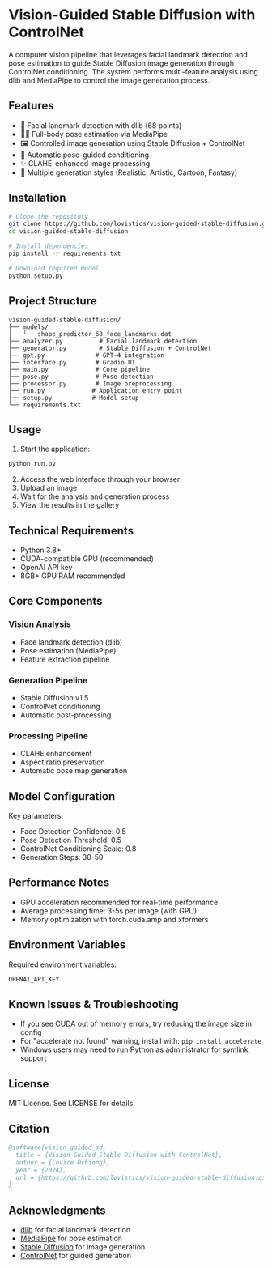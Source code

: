 # Vision-Guided Stable Diffusion with ControlNet

A computer vision pipeline that leverages facial landmark detection and pose estimation to guide Stable Diffusion image generation through ControlNet conditioning. The system performs multi-feature analysis using dlib and MediaPipe to control the image generation process.

## Features

- 🎯 Facial landmark detection with dlib (68 points)
- 🏃‍♂️ Full-body pose estimation via MediaPipe
- 🖼️ Controlled image generation using Stable Diffusion + ControlNet
- 🔄 Automatic pose-guided conditioning
- ✨ CLAHE-enhanced image processing
- 🎨 Multiple generation styles (Realistic, Artistic, Cartoon, Fantasy)

## Installation

```bash
# Clone the repository
git clone https://github.com/lovistics/vision-guided-stable-diffusion.git
cd vision-guided-stable-diffusion

# Install dependencies
pip install -r requirements.txt

# Download required model
python setup.py
```

## Project Structure
```
vision-guided-stable-diffusion/
├── models/
│   └── shape_predictor_68_face_landmarks.dat
├── analyzer.py          # Facial landmark detection
├── generator.py         # Stable Diffusion + ControlNet
├── gpt.py              # GPT-4 integration
├── interface.py        # Gradio UI
├── main.py             # Core pipeline
├── pose.py             # Pose detection
├── processor.py        # Image preprocessing
├── run.py             # Application entry point
├── setup.py           # Model setup
└── requirements.txt
```

## Usage

1. Start the application:
```bash
python run.py
```

2. Access the web interface through your browser
3. Upload an image
4. Wait for the analysis and generation process
5. View the results in the gallery

## Technical Requirements

- Python 3.8+
- CUDA-compatible GPU (recommended)
- OpenAI API key
- 8GB+ GPU RAM recommended

## Core Components

### Vision Analysis
- Face landmark detection (dlib)
- Pose estimation (MediaPipe)
- Feature extraction pipeline

### Generation Pipeline
- Stable Diffusion v1.5
- ControlNet conditioning
- Automatic post-processing

### Processing Pipeline
- CLAHE enhancement
- Aspect ratio preservation
- Automatic pose map generation

## Model Configuration

Key parameters:
- Face Detection Confidence: 0.5
- Pose Detection Threshold: 0.5
- ControlNet Conditioning Scale: 0.8
- Generation Steps: 30-50

## Performance Notes

- GPU acceleration recommended for real-time performance
- Average processing time: 3-5s per image (with GPU)
- Memory optimization with torch.cuda.amp and xformers

## Environment Variables

Required environment variables:
```bash
OPENAI_API_KEY
```

## Known Issues & Troubleshooting

- If you see CUDA out of memory errors, try reducing the image size in config
- For "accelerate not found" warning, install with: `pip install accelerate`
- Windows users may need to run Python as administrator for symlink support

## License

MIT License. See LICENSE for details.

## Citation

```bibtex
@software{vision_guided_sd,
  title = {Vision-Guided Stable Diffusion with ControlNet},
  author = {Lovice Ochieng},
  year = {2024},
  url = {https://github.com/lovistics/vision-guided-stable-diffusion.git}
}
```

## Acknowledgments

- [dlib](http://dlib.net/) for facial landmark detection
- [MediaPipe](https://mediapipe.dev/) for pose estimation
- [Stable Diffusion](https://stability.ai/) for image generation
- [ControlNet](https://github.com/lllyasviel/ControlNet) for guided generation
